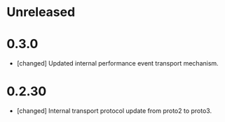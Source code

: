 # Unreleased


# 0.3.0
- [changed] Updated internal performance event transport mechanism.

# 0.2.30
- [changed] Internal transport protocol update from proto2 to proto3.